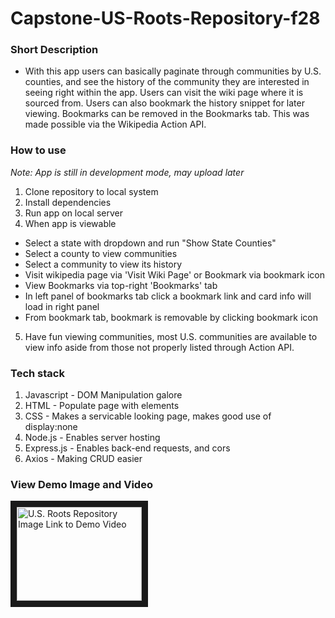 # Capstone-US-Roots-Repository-f28

### Short Description
* With this app users can basically paginate through communities by U.S. counties,
and see the history of the community they are interested in seeing right within
the app. Users can visit the wiki page where it is sourced from. Users can also
bookmark the history snippet for later viewing. Bookmarks can be removed in the
Bookmarks tab. This was made possible via the Wikipedia Action API.

### How to use
*Note: App is still in development mode, may upload later*

1. Clone repository to local system
2. Install dependencies
3. Run app on local server
4. When app is viewable
* Select a state with dropdown and run "Show State Counties"
* Select a county to view communities
* Select a community to view its history
* Visit wikipedia page via 'Visit Wiki Page' or Bookmark via bookmark icon
* View Bookmarks via top-right 'Bookmarks' tab
* In left panel of bookmarks tab click a bookmark link and card info
will load in right panel
* From bookmark tab, bookmark is removable by clicking bookmark icon
5. Have fun viewing communities, most U.S. communities are available to view info
aside from those not properly listed through Action API.

### Tech stack
1. Javascript - DOM Manipulation galore
2. HTML - Populate page with elements
3. CSS - Makes a servicable looking page, makes good use of display:none
4. Node.js - Enables server hosting
5. Express.js - Enables back-end requests, and cors
6. Axios - Making CRUD easier

### View Demo Image and Video
<a href="https://player.vimeo.com/video/757356941?h=ac16bdbf5d
" target="_blank"><img src="https://i.vimeocdn.com/filter/overlay?src0=https%3A%2F%2Fi.vimeocdn.com%2Fvideo%2F1521223353-a8fbfc5f216fc748e8a45663c542cbc1eb5ee21cf131963689de3aaa3a5e8f4f-d_200x150&src1=http%3A%2F%2Ff.vimeocdn.com%2Fp%2Fimages%2Fcrawler_play.png" 
alt="U.S. Roots Repository Image Link to Demo Video" width="200" height="150" border="10" /></a>
